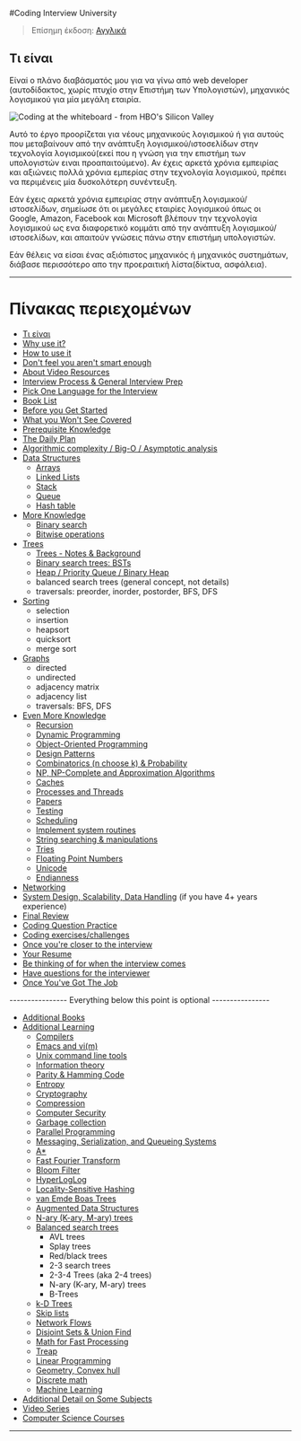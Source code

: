 #Coding Interview University

>Επίσημη έκδοση: [Αγγλικά](https://github.com/jwasham/coding-interview-university/blob/master/README.md)

## Τι είναι

Είναi ο πλάνο διαβάσματός μου για να γίνω από web developer (αυτοδίδακτος, χωρίς πτυχίο στην Επιστήμη των Υπολογιστών), μηχανικός λογισμικού για μία μεγάλη εταιρία.

![Coding at the whiteboard - from HBO's Silicon Valley](https://dng5l3qzreal6.cloudfront.net/2016/Aug/coding_board_small-1470866369118.jpg)

Αυτό το έργο προορίζεται για νέους μηχανικούς λογισμικού ή για αυτούς που μεταβαίνουν από την ανάπτυξη λογισμικού/ιστοσελίδων στην τεχνολογία λογισμικού(εκεί που η γνώση για την επιστήμη  των υπολογιστών ειναι προαπαιτούμενο). Αν έχεις αρκετά χρόνια εμπειρίας και αξιώνεις πολλά χρόνια εμπερίας στην τεχνολογία λογισμικού, πρέπει να περιμένεις μία δυσκολότερη συνέντευξη.

Εάν έχεις αρκετά χρόνια εμπειρίας στην ανάπτυξη λογισμικού/ιστοσελίδων, σημείωσε ότι οι μεγάλες εταιρίες λογισμικού όπως οι Google, Amazon, Facebook και Microsoft βλέπουν την τεχνολογία λογισμικού ως ενα διαφορετικό κομμάτι από την ανάπτυξη λογισμικού/ιστοσελίδων, και απαιτούν γνώσεις πάνω στην επιστήμη υπολογιστών.

Εάν θέλεις να είσαι ένας αξιόπιστος μηχανικός ή μηχανικός συστημάτων, διάβασε περισσότερο απο την προεραιτική λίστα(δίκτυα, ασφάλεια).

---
# Πίνακας περιεχομένων

- [Τι είναι](#τι-είναι)
- [Why use it?](#why-use-it)
- [How to use it](#how-to-use-it)
- [Don't feel you aren't smart enough](#dont-feel-you-arent-smart-enough)
- [About Video Resources](#about-video-resources)
- [Interview Process & General Interview Prep](#interview-process--general-interview-prep)
- [Pick One Language for the Interview](#pick-one-language-for-the-interview)
- [Book List](#book-list)
- [Before you Get Started](#before-you-get-started)
- [What you Won't See Covered](#what-you-wont-see-covered)
- [Prerequisite Knowledge](#prerequisite-knowledge)
- [The Daily Plan](#the-daily-plan)
- [Algorithmic complexity / Big-O / Asymptotic analysis](#algorithmic-complexity--big-o--asymptotic-analysis)
- [Data Structures](#data-structures)
    - [Arrays](#arrays)
    - [Linked Lists](#linked-lists)
    - [Stack](#stack)
    - [Queue](#queue)
    - [Hash table](#hash-table)
- [More Knowledge](#more-knowledge)
    - [Binary search](#binary-search)
    - [Bitwise operations](#bitwise-operations)
- [Trees](#trees)
    - [Trees - Notes & Background](#trees---notes--background)
    - [Binary search trees: BSTs](#binary-search-trees-bsts)
    - [Heap / Priority Queue / Binary Heap](#heap--priority-queue--binary-heap)
    - balanced search trees (general concept, not details)
    - traversals: preorder, inorder, postorder, BFS, DFS
- [Sorting](#sorting)
    - selection
    - insertion
    - heapsort
    - quicksort
    - merge sort
- [Graphs](#graphs)
    - directed
    - undirected
    - adjacency matrix
    - adjacency list
    - traversals: BFS, DFS
- [Even More Knowledge](#even-more-knowledge)
    - [Recursion](#recursion)
    - [Dynamic Programming](#dynamic-programming)
    - [Object-Oriented Programming](#object-oriented-programming)
    - [Design Patterns](#design-patterns)
    - [Combinatorics (n choose k) & Probability](#combinatorics-n-choose-k--probability)
    - [NP, NP-Complete and Approximation Algorithms](#np-np-complete-and-approximation-algorithms)
    - [Caches](#caches)
    - [Processes and Threads](#processes-and-threads)
    - [Papers](#papers)
    - [Testing](#testing)
    - [Scheduling](#scheduling)
    - [Implement system routines](#implement-system-routines)
    - [String searching & manipulations](#string-searching--manipulations)
    - [Tries](#tries)
    - [Floating Point Numbers](#floating-point-numbers)
    - [Unicode](#unicode)
    - [Endianness](#endianness)
- [Networking](#networking)
- [System Design, Scalability, Data Handling](#system-design-scalability-data-handling) (if you have 4+ years experience)
- [Final Review](#final-review)
- [Coding Question Practice](#coding-question-practice)
- [Coding exercises/challenges](#coding-exerciseschallenges)
- [Once you're closer to the interview](#once-youre-closer-to-the-interview)
- [Your Resume](#your-resume)
- [Be thinking of for when the interview comes](#be-thinking-of-for-when-the-interview-comes)
- [Have questions for the interviewer](#have-questions-for-the-interviewer)
- [Once You've Got The Job](#once-youve-got-the-job)

---------------- Everything below this point is optional ----------------

- [Additional Books](#additional-books)
- [Additional Learning](#additional-learning)
    - [Compilers](#compilers)
    - [Emacs and vi(m)](#emacs-and-vim)
    - [Unix command line tools](#unix-command-line-tools)
    - [Information theory](#information-theory)
    - [Parity & Hamming Code](#parity--hamming-code)
    - [Entropy](#entropy)
    - [Cryptography](#cryptography)
    - [Compression](#compression)
    - [Computer Security](#computer-security)
    - [Garbage collection](#garbage-collection)
    - [Parallel Programming](#parallel-programming)
    - [Messaging, Serialization, and Queueing Systems](#messaging-serialization-and-queueing-systems)
    - [A*](#a)
    - [Fast Fourier Transform](#fast-fourier-transform)
    - [Bloom Filter](#bloom-filter)
    - [HyperLogLog](#hyperloglog)
    - [Locality-Sensitive Hashing](#locality-sensitive-hashing)
    - [van Emde Boas Trees](#van-emde-boas-trees)
    - [Augmented Data Structures](#augmented-data-structures)
    - [N-ary (K-ary, M-ary) trees](#n-ary-k-ary-m-ary-trees)
    - [Balanced search trees](#balanced-search-trees)
        - AVL trees
        - Splay trees
        - Red/black trees
        - 2-3 search trees
        - 2-3-4 Trees (aka 2-4 trees)
        - N-ary (K-ary, M-ary) trees
        - B-Trees
    - [k-D Trees](#k-d-trees)
    - [Skip lists](#skip-lists)
    - [Network Flows](#network-flows)
    - [Disjoint Sets & Union Find](#disjoint-sets--union-find)
    - [Math for Fast Processing](#math-for-fast-processing)
    - [Treap](#treap)
    - [Linear Programming](#linear-programming)
    - [Geometry, Convex hull](#geometry-convex-hull)
    - [Discrete math](#discrete-math)
    - [Machine Learning](#machine-learning)
- [Additional Detail on Some Subjects](#additional-detail-on-some-subjects)
- [Video Series](#video-series)
- [Computer Science Courses](#computer-science-courses)

---